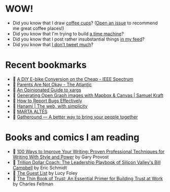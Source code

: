 # WOW!

- Did you know that I draw [coffee cups](https://papercups.mamuso.net/)? ([Open an issue](https://github.com/mamuso/papercups/issues) to recommend me great coffee places!)
- Did you know that I'm trying to build [a time machine](https://github.com/mamuso/fluxcapacitor)?
- Did you know that I post rather insubstantial things [in my feed](https://feed.mamuso.net/)?
- Did you know that [I don't tweet much](https://twitter.com/mamuso)?

# Recent bookmarks

- 👀 [A DIY E-bike Conversion on the Cheap - IEEE Spectrum](https://spectrum.ieee.org/electric-bike)
- 👀 [Parents Are Not Okay - The Atlantic](https://www.theatlantic.com/ideas/archive/2021/08/parents-are-not-okay/619859/)
- 👀 [An Opinionated Guide to xargs](https://www.oilshell.org/blog/2021/08/xargs.html)
- 👀 [Generating Open Graph images with Mapbox & Canvas | Samuel Kraft](https://samuelkraft.com/blog/mapbox-static-image-api)
- 👀 [How to Report Bugs Effectively](https://www.chiark.greenend.org.uk/~sgtatham/bugs.html)
- 👀 [Hanami | The web, with simplicity](https://hanamirb.org/)
- 👀 [MARTA ALTÉS](https://marta-altes.com/)
- 👀 [Gatheround — A better way to bring your people together](https://gatheround.com/)


# Books and comics I am reading

- 📘 [100 Ways to Improve Your Writing: Proven Professional Techniques for Writing With Style and Power](https://www.goodreads.com/book/show/43229424) by Gary Provost
- 📘 [Trillion Dollar Coach: The Leadership Playbook of Silicon Valley's Bill Campbell](https://www.goodreads.com/book/show/42764751) by Eric Schmidt
- 📘 [The Guest List](https://www.goodreads.com/book/show/52656911) by Lucy Foley
- 📘 [The Thin Book of Trust; An Essential Primer for Building Trust at Work](https://www.goodreads.com/book/show/8245275) by Charles Feltman

